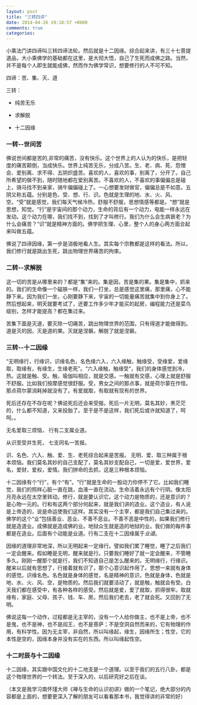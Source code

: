 ```yaml
---
layout: post
title: "三转四谛"
date: 2014-04-26 19:10:57 +0800
comments: true
categories: 
---
```

小乘法门讲四谛叫三转四谛法轮。然后就是十二因缘。综合起来讲，有三十七菩提道品，大小乘佛学的基础都在这里，是大彻大悟，自己了生死而成佛之路。当然，并不是每个人即生就能成佛，然而作为佛学常识，想要修行的人不可不知。

四谛：苦、集、灭、道

三转：

* 纯苦无乐

* 求解脱

* 十二因缘
<!-- more -->

### 一转--世间苦

佛说世间都是苦的,非常的痛苦，没有快乐。这个世界上的人认为的快乐，是把轻度的痛苦颠倒，当成快乐。世界上纯苦无乐，分成八苦。生、老、病、死、怨憎会、爱别离、求不得、五阴炽盛苦。喜欢的人，喜欢的事，别离了，分开了。自己所希望的做不到，随时随地都在爱别离苦。不喜欢的人，不喜欢的事偏偏总是碰上，骑马找不到亲家，骑牛偏偏碰上了。一心想要发财做官，偏偏总是不如意。五阴又称五蕴。分别是色、受、想、行、识。色就是生理的地、水、火、风、空。“受”就是感觉，我们每天气候冷热，舒服不舒服，思想情感等都是。“想”就是思想，知觉。“行”是宇宙间的那个动力，生命的背后有一个动力，电能一样永远在发动。这个动力在哪，我们找不到，找到了才叫修行。我们为什么会生病衰老？为什么会痛苦？“识”就是精神方面的。佛学把生理、心里，整个人的身心两方面合起来叫做五蕴。

佛说了四谛因缘，第一步是消极地看人生。其实每个宗教都是这样的看法。所以，我们修行就是跳出生死，跳出物理世界痛苦的拘束。

### 二转--求解脱

这一切的苦是从哪里来的？都是“集”来的。集是因，苦是集的果。集是集中，抓来的。我们的生命像一个磁铁一样，我们一打坐，总是感觉这里痛，那里痛，心不能静下来。因为我们一坐，心刚要静下来，宇宙的一切能量痛苦就集中到你身上了。然后想起来，明天就要考试了，还要工作多少年才能买的起房，编程能力还是菜鸟级别，怎样才能提高？都在集过来。

苦集下面是灭道，要灭除一切痛苦，跳出物理世界的范围，只有得道才能做得到。道是灭的因，灭是道的果。灭就是涅磐。解脱了就是涅磐。

### 三转--十二因缘

“无明缘行，行缘识，识缘名色，名色缘六入，六入缘触，触缘受，受缘爱，爱缘取，取缘有，有缘生，生缘老死”。“六入缘触，触缘受”，我们的身体感觉到冷，热。这就是触、受。触，瑜伽叫相应，就是交感。一触就有交感，心理上就是舒服不舒服。比如我们按摩感觉很舒服。受，男女之间的那点事，就是荷尔蒙在作怪。那点荷尔蒙消耗掉就没有了。有爱就取，有取就有现有的世界。

死后还存在不存在呢？佛说死后还会来受报。死后一片无明，莫名其妙，黑茫茫的，什么都不知道，又来投胎了。至于是不是这样，我们死后或许就知道了，呵呵。。

无名爱取三烦恼， 行有二支属业道。

从识至受并生死， 七支同名一苦报。

识、名色、六入、触、爱、生、老死综合起来是苦报。
无明、爱、取三种属于根本烦恼。我们莫名其妙的自己支配了，莫名其妙支配自己，一切是爱，爱世界，爱名，爱财，爱权，爱情。我们拼命的去抓，这是三种根本烦恼。

十二因缘有个“行”，有个“有”。“行”就是生命的一股动力你停不了它。比如我们睡觉，我们的照样心脏一直在跳，血液一直在流动。生命活着永远有个行阴。像太阳月亮永远在太空里转动。修行，就是要认识它。这个动力是物质的，还是意识的？是心物一元的。行和有这两个部分何起来，就是我们讲的造业。这个造业，有人说是上帝造的，说是命运使我们这样。其实没有一个主宰，都是我们自己集过来的。佛学的这个“业”包括善业、恶业、不善不恶业。不善不恶是中性的，如果我们修行就是造道业。成佛就是造成佛的业。地狱众生就是造的地狱的业。我们做的每件事都是在造业。后面有个动能是业道。行有二支在十二因缘属于*业道*。

因缘的道理非常地深，所以无明起来一定缘行。譬如我们累了睡觉，睡了之后我们一定会醒来。假如睡是无明，醒来就是行。只要我们睡好了就一定会醒来，不管睡多久。刚刚一醒那个就是行，我们不知道自己是怎么醒来的。无明缘行，行缘识。醒来以后就有思想了，行接着就有识了，那个心意识起作用了。思想一来就有身体的感觉。识缘名色。名色就是身体的感觉，名是精神的意识，色就是身体，色就是地、水、火、风、空，是物质的。然后我们就要活动了，就是触，触就会有受。白天我们都在感受中，有各种各样的感受。然后就是爱，爱了就取，抓得很牢。取就缘有，家庭、父母、孩子、钱、车、房。然后我们老去，老了就会死。又回到了无明。

佛说这每一个动作，过程都是无主宰的，没有一个人给你做主，也不是上帝，也不是鬼，也不是神，也不是阎王，也不是菩萨；不是空洞自然而来的，它有物理的作用，有科学性。因为无主宰，非自然，所以叫缘起，缘生，因缘所生；性空，它的本性是空的，因缘本身并没有实在的东西。所以叫缘起性空。

### 十二时辰与十二因缘

十二因缘，其实跟中国文化的十二地支是一个道理。以至于我们的五行八卦。都是这个物理世界的一个转法。至于深入的，以后研究好之后在谈。

（本文是我学习南怀瑾大师《禅与生命的认识初讲》做的一个笔记，绝大部分的内容都是上面的，想要更深入了解的朋友可以看看那本书，我觉得讲的非常的好）

